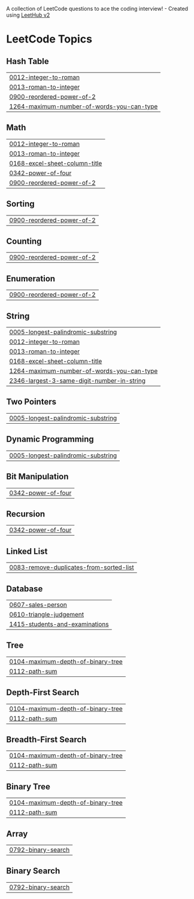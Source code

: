 A collection of LeetCode questions to ace the coding interview! - Created using [LeetHub v2](https://github.com/arunbhardwaj/LeetHub-2.0)
<!---LeetCode Topics Start-->
# LeetCode Topics
## Hash Table
|  |
| ------- |
| [0012-integer-to-roman](https://github.com/Akshaya16P/LEETCODE/tree/master/0012-integer-to-roman) |
| [0013-roman-to-integer](https://github.com/Akshaya16P/LEETCODE/tree/master/0013-roman-to-integer) |
| [0900-reordered-power-of-2](https://github.com/Akshaya16P/LEETCODE/tree/master/0900-reordered-power-of-2) |
| [1264-maximum-number-of-words-you-can-type](https://github.com/Akshaya16P/LEETCODE/tree/master/1264-maximum-number-of-words-you-can-type) |
## Math
|  |
| ------- |
| [0012-integer-to-roman](https://github.com/Akshaya16P/LEETCODE/tree/master/0012-integer-to-roman) |
| [0013-roman-to-integer](https://github.com/Akshaya16P/LEETCODE/tree/master/0013-roman-to-integer) |
| [0168-excel-sheet-column-title](https://github.com/Akshaya16P/LEETCODE/tree/master/0168-excel-sheet-column-title) |
| [0342-power-of-four](https://github.com/Akshaya16P/LEETCODE/tree/master/0342-power-of-four) |
| [0900-reordered-power-of-2](https://github.com/Akshaya16P/LEETCODE/tree/master/0900-reordered-power-of-2) |
## Sorting
|  |
| ------- |
| [0900-reordered-power-of-2](https://github.com/Akshaya16P/LEETCODE/tree/master/0900-reordered-power-of-2) |
## Counting
|  |
| ------- |
| [0900-reordered-power-of-2](https://github.com/Akshaya16P/LEETCODE/tree/master/0900-reordered-power-of-2) |
## Enumeration
|  |
| ------- |
| [0900-reordered-power-of-2](https://github.com/Akshaya16P/LEETCODE/tree/master/0900-reordered-power-of-2) |
## String
|  |
| ------- |
| [0005-longest-palindromic-substring](https://github.com/Akshaya16P/LEETCODE/tree/master/0005-longest-palindromic-substring) |
| [0012-integer-to-roman](https://github.com/Akshaya16P/LEETCODE/tree/master/0012-integer-to-roman) |
| [0013-roman-to-integer](https://github.com/Akshaya16P/LEETCODE/tree/master/0013-roman-to-integer) |
| [0168-excel-sheet-column-title](https://github.com/Akshaya16P/LEETCODE/tree/master/0168-excel-sheet-column-title) |
| [1264-maximum-number-of-words-you-can-type](https://github.com/Akshaya16P/LEETCODE/tree/master/1264-maximum-number-of-words-you-can-type) |
| [2346-largest-3-same-digit-number-in-string](https://github.com/Akshaya16P/LEETCODE/tree/master/2346-largest-3-same-digit-number-in-string) |
## Two Pointers
|  |
| ------- |
| [0005-longest-palindromic-substring](https://github.com/Akshaya16P/LEETCODE/tree/master/0005-longest-palindromic-substring) |
## Dynamic Programming
|  |
| ------- |
| [0005-longest-palindromic-substring](https://github.com/Akshaya16P/LEETCODE/tree/master/0005-longest-palindromic-substring) |
## Bit Manipulation
|  |
| ------- |
| [0342-power-of-four](https://github.com/Akshaya16P/LEETCODE/tree/master/0342-power-of-four) |
## Recursion
|  |
| ------- |
| [0342-power-of-four](https://github.com/Akshaya16P/LEETCODE/tree/master/0342-power-of-four) |
## Linked List
|  |
| ------- |
| [0083-remove-duplicates-from-sorted-list](https://github.com/Akshaya16P/LEETCODE/tree/master/0083-remove-duplicates-from-sorted-list) |
## Database
|  |
| ------- |
| [0607-sales-person](https://github.com/Akshaya16P/LEETCODE/tree/master/0607-sales-person) |
| [0610-triangle-judgement](https://github.com/Akshaya16P/LEETCODE/tree/master/0610-triangle-judgement) |
| [1415-students-and-examinations](https://github.com/Akshaya16P/LEETCODE/tree/master/1415-students-and-examinations) |
## Tree
|  |
| ------- |
| [0104-maximum-depth-of-binary-tree](https://github.com/Akshaya16P/LEETCODE/tree/master/0104-maximum-depth-of-binary-tree) |
| [0112-path-sum](https://github.com/Akshaya16P/LEETCODE/tree/master/0112-path-sum) |
## Depth-First Search
|  |
| ------- |
| [0104-maximum-depth-of-binary-tree](https://github.com/Akshaya16P/LEETCODE/tree/master/0104-maximum-depth-of-binary-tree) |
| [0112-path-sum](https://github.com/Akshaya16P/LEETCODE/tree/master/0112-path-sum) |
## Breadth-First Search
|  |
| ------- |
| [0104-maximum-depth-of-binary-tree](https://github.com/Akshaya16P/LEETCODE/tree/master/0104-maximum-depth-of-binary-tree) |
| [0112-path-sum](https://github.com/Akshaya16P/LEETCODE/tree/master/0112-path-sum) |
## Binary Tree
|  |
| ------- |
| [0104-maximum-depth-of-binary-tree](https://github.com/Akshaya16P/LEETCODE/tree/master/0104-maximum-depth-of-binary-tree) |
| [0112-path-sum](https://github.com/Akshaya16P/LEETCODE/tree/master/0112-path-sum) |
## Array
|  |
| ------- |
| [0792-binary-search](https://github.com/Akshaya16P/LEETCODE/tree/master/0792-binary-search) |
## Binary Search
|  |
| ------- |
| [0792-binary-search](https://github.com/Akshaya16P/LEETCODE/tree/master/0792-binary-search) |
<!---LeetCode Topics End-->